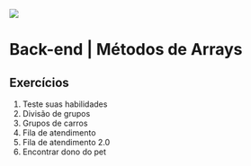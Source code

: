 ![](https://i.imgur.com/xG74tOh.png)

# Back-end | Métodos de Arrays

## Exercícios

1. Teste suas habilidades
2. Divisão de grupos
3. Grupos de carros
4. Fila de atendimento
5. Fila de atendimento 2.0
6. Encontrar dono do pet
